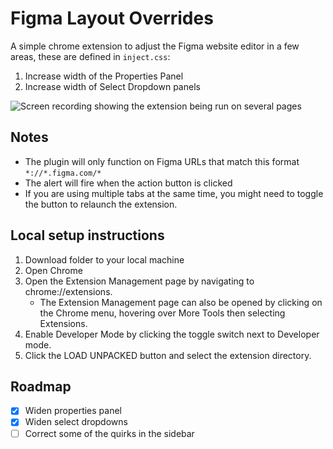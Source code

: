 # Figma Layout Overrides

A simple chrome extension to adjust the Figma website editor in a few areas, these are defined in `inject.css`:
1. Increase width of the Properties Panel
2. Increase width of Select Dropdown panels

![Screen recording showing the extension being run on several pages](demo-extension.gif)

## Notes
* The plugin will only function on Figma URLs that match this format `*://*.figma.com/*`
* The alert will fire when the action button is clicked
* If you are using multiple tabs at the same time, you might need to toggle the button to relaunch the extension.

## Local setup instructions
1. Download folder to your local machine
2. Open Chrome
3. Open the Extension Management page by navigating to chrome://extensions.
   - The Extension Management page can also be opened by clicking on the Chrome menu, hovering over More Tools then selecting Extensions.
4. Enable Developer Mode by clicking the toggle switch next to Developer mode.
5. Click the LOAD UNPACKED button and select the extension directory.


## Roadmap
- [x] Widen properties panel
- [x] Widen select dropdowns
- [ ] Correct some of the quirks in the sidebar
